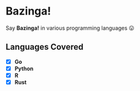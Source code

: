 # Bazinga!
Say **Bazinga!** in various programming languages 😛

## Languages Covered

- [x] **Go**
- [x] **Python**
- [x] **R**
- [x] **Rust**
